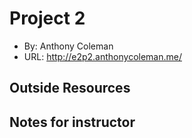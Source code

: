 # Project 2
+ By: Anthony Coleman
+ URL: <http://e2p2.anthonycoleman.me/>

## Outside Resources


## Notes for instructor
